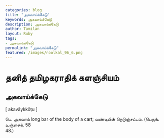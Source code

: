 ```yaml
---  
categories: blog  
title: "அகவாய்க்கேடு"
keywords: அகவாய்க்கேடு  
description: அகவாய்க்கேடு
author: Tamilan  
layout: Ruby  
tags:     
- அகவாய்க்கேடு
permalink: "அகவாய்க்கேடு"  
featured: /images/noolkal_96_6.png  
--- 
```

# தனித் தமிழகராதிக் களஞ்சியம்
## அகவாய்க்கேடு

[ akavāykkōṭu ]  
  
பெ. அகவாய் long bar of the body of a cart; வண்டியின் நெடுஞ்சட்டம். (பெருங். உஞ்சைக். 58  
48.)